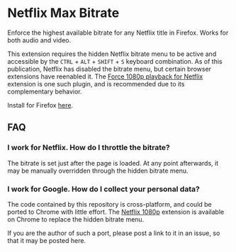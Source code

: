 # Netflix Max Bitrate

Enforce the highest available bitrate for any Netflix title in Firefox.  Works for both audio and video.

This extension requires the hidden Netflix bitrate menu to be active and accessible by the `CTRL` + `ALT` + `SHIFT` + `S` keyboard combination.  As of this publication, Netflix has disabled the bitrate menu, but certain browser extensions have reenabled it.  The [Force 1080p playback for Netflix](https://addons.mozilla.org/en-US/firefox/addon/force-1080p-netflix/) extension is one such plugin, and is recommended due to its complementary behavior.

Install for Firefox [here](https://addons.mozilla.org/addon/netflix-max-bitrate/).

## FAQ

### I work for Netflix.  How do I throttle the bitrate?

The bitrate is set just after the page is loaded.  At any point afterwards, it may be manually overridden through the hidden bitrate menu.

### I work for Google.  How do I collect your personal data?

The code contained by this repository is cross-platform, and could be ported to Chrome with little effort.  The [Netflix 1080p](https://chrome.google.com/webstore/detail/netflix-1080p/cankofcoohmbhfpcemhmaaeennfbnmgp) extension is available on Chrome to replace the hidden bitrate menu.

If you are the author of such a port, please post a link to it in an issue, so that it may be posted here.
